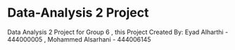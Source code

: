 # Data-Analysis 2 Project
Data Analysis 2 Project for Group 6 , this Project Created By: Eyad Alharthi - 444000005 , Mohammed Alsarhani - 444006145
